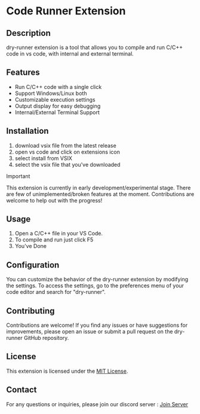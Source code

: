 # Code Runner Extension

## Description
dry-runner extension is a tool that allows you to compile and run C/C++ code in vs code, with internal and external terminal.

## Features
- Run C/C++ code with a single click
- Support Windows/Linux both
- Customizable execution settings
- Output display for easy debugging
- Internal/External Terminal Support

## Installation
1. download vsix file from the latest release
2. open vs code and click on extensions icon
3. select install from VSIX
4. select the vsix file that you've downloaded


> [!IMPORTANT]  
> This extension is currently in early development/experimental stage. There are few of unimplemented/broken features at the moment. Contributions are welcome to help out with the progress!


## Usage
1. Open a C/C++ file in your VS Code.
2. To compile and run just click F5
3. You've Done


## Configuration
You can customize the behavior of the dry-runner extension by modifying the settings. To access the settings, go to the preferences menu of your code editor and search for "dry-runner".

## Contributing
Contributions are welcome! If you find any issues or have suggestions for improvements, please open an issue or submit a pull request on the dry-runner GitHub repository.

## License
This extension is licensed under the [MIT License](https://opensource.org/licenses/MIT).

## Contact
For any questions or inquiries, please join our discord server : [Join Server](https://discord.gg/vMnhpAyFZm)